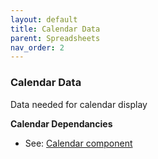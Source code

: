 ```yaml
---
layout: default
title: Calendar Data
parent: Spreadsheets
nav_order: 2
---
```


### Calendar Data

Data needed for calendar display

**Calendar Dependancies**
- See: [Calendar component]({{site.mybase}}/components/calendar.html)
